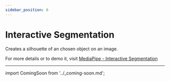 ```yaml
---
sidebar_position: 6
---
```


# Interactive Segmentation

Creates a silhouette of an chosen object on an image.

For more details or to demo it, visit 
[MediaPipe - Interactive Segmentation](https://mediapipe-studio.webapps.google.com/studio/demo/interactive_segmenter)


---
import ComingSoon from '../_coming-soon.md';

<ComingSoon />